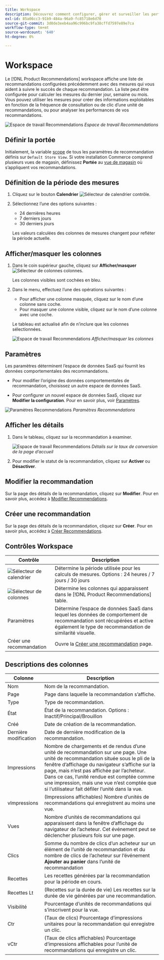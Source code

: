```yaml
---
title: Workspace
description: Découvrez comment configurer, gérer et surveiller les performances des recommandations de produits.
exl-id: 85a06cc3-91b9-484a-96a9-fc85718e6d70
source-git-commit: 3d0de3eeb4aa96c996bc9fa38cffd7597e89e7ca
workflow-type: tm+mt
source-wordcount: '640'
ht-degree: 0%

---
```


# Workspace

Le [!DNL Product Recommendations] workspace affiche une liste de recommandations configurées précédemment avec des mesures qui vous aident à suivre le succès de chaque recommandation. La liste peut être configurée pour calculer les mesures du dernier jour, semaine ou mois. Vous pouvez utiliser les mesures pour créer des informations exploitables en fonction de la fréquence de consultation ou de clic d’une unité de recommandations, ou pour analyser les performances de vos recommandations.

![Espace de travail Recommendations](assets/workspace.png)
_Espace de travail Recommendations_

## Définir la portée

Initialement, la variable [scope](https://experienceleague.adobe.com/docs/commerce-admin/start/setup/websites-stores-views.html) de tous les paramètres de recommandation définis sur `Default Store View`. Si votre installation Commerce comprend plusieurs vues de magasin, définissez **Portée** au [vue de magasin](https://experienceleague.adobe.com/docs/commerce-admin/start/setup/websites-stores-views.html#scope-settings) où s’appliquent vos recommandations.

## Définition de la période des mesures

1. Cliquez sur le bouton **Calendrier** ![Sélecteur de calendrier](assets/icon-calendar.png) contrôle.

1. Sélectionnez l’une des options suivantes :

   - 24 dernières heures
   - 7 derniers jours
   - 30 derniers jours

   Les valeurs calculées des colonnes de mesures changent pour refléter la période actuelle.

## Afficher/masquer les colonnes

1. Dans le coin supérieur gauche, cliquez sur **Afficher/masquer** ![Sélecteur de colonnes](assets/icon-show-hide-columns.png) colonnes.

   Les colonnes visibles sont cochées en bleu.

1. Dans le menu, effectuez l’une des opérations suivantes :

   - Pour afficher une colonne masquée, cliquez sur le nom d’une colonne sans coche.
   - Pour masquer une colonne visible, cliquez sur le nom d’une colonne avec une coche.

   Le tableau est actualisé afin de n’inclure que les colonnes sélectionnées.

   ![Espace de travail Recommendations](assets/workspace-select-columns.png)
   _Afficher/masquer les colonnes_

## Paramètres

Les paramètres déterminent l’espace de données SaaS qui fournit les données comportementales des recommandations.

- Pour modifier l’origine des données comportementales de recommandation, choisissez un autre espace de données SaaS.

- Pour configurer un nouvel espace de données SaaS, cliquez sur **Modifier la configuration**. Pour en savoir plus, voir [Paramètres](settings.md).

![Paramètres Recommendations](assets/settings.png)
_Paramètres Recommendations_

## Afficher les détails

1. Dans le tableau, cliquez sur la recommandation à examiner.

   ![Espace de travail Recommendations](assets/recommendation-detail.png)
   _Détails sur le taux de conversion de la page d’accueil_

1. Pour modifier le statut de la recommandation, cliquez sur **Activer** ou **Désactiver**.

## Modifier la recommandation

Sur la page des détails de la recommandation, cliquez sur **Modifier**. Pour en savoir plus, accédez à [Modifier Recommendations](edit.md).

## Créer une recommandation

Sur la page des détails de la recommandation, cliquez sur **Créer**. Pour en savoir plus, accédez à [Créer Recommendations](create.md).

## Contrôles Workspace

| Contrôle | Description |
|---|---|
| ![Sélecteur de calendrier](assets/icon-calendar.png) | Détermine la période utilisée pour les calculs de mesures. Options : 24 heures / 7 jours / 30 jours |
| ![Sélecteur de colonnes](assets/icon-show-hide-columns.png) | Détermine les colonnes qui apparaissent dans le [!DNL Product Recommendations] table. |
| Paramètres | Détermine l’espace de données SaaS dans lequel les données de comportement de recommandation sont récupérées et active également le type de recommandation de similarité visuelle. |
| Créer une recommandation | Ouvre la [Créer une recommandation](create.md) page. |

## Descriptions des colonnes

| Colonne | Description |
|---|---|
| Nom | Nom de la recommandation. |
| Page | Page dans laquelle la recommandation s’affiche. |
| Type | Type de recommandation. |
| État | État de la recommandation. Options : Inactif/Principal/Brouillon |
| Créé | Date de création de la recommandation. |
| Dernière modification | Date de dernière modification de la recommandation. |
| Impressions | Nombre de chargements et de rendus d’une unité de recommandation sur une page. Une unité de recommandation située sous le pli de la fenêtre d’affichage du navigateur s’affiche sur la page, mais n’est pas affichée par l’acheteur. Dans ce cas, l’unité rendue est comptée comme une impression, mais une vue n’est comptée que si l’utilisateur fait défiler l’unité dans la vue. |
| vImpressions | (Impressions affichables) Nombre d’unités de recommandations qui enregistrent au moins une vue. |
| Vues | Nombre d’unités de recommandations qui apparaissent dans la fenêtre d’affichage du navigateur de l’acheteur. Cet événement peut se déclencher plusieurs fois sur une page. |
| Clics | Somme du nombre de clics d’un acheteur sur un élément de l’unité de recommandation et du nombre de clics de l’acheteur sur l’événement **Ajouter au panier** dans l’unité de recommandation |
| Recettes | Les recettes générées par la recommandation pour la période en cours. |
| Recettes Lt | (Recettes sur la durée de vie) Les recettes sur la durée de vie générées par une recommandation. |
| Visibilité | Pourcentage d’unités de recommandations qui s’inscrivent pour la vue. |
| Ctr | (Taux de clics) Pourcentage d’impressions unitaires pour la recommandation qui enregistre un clic. |
| vCtr | (Taux de clics affichables) Pourcentage d’impressions affichables pour l’unité de recommandations qui enregistre un clic. |
